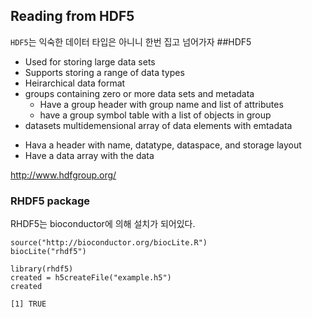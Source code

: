## Reading from HDF5
`HDF5`는 익숙한 데이터 타입은 아니니 한번 집고 넘어가자
##HDF5
* Used for storing large data sets
* Supports storing a range of data types
* Heirarchical data format
* groups containing zero or more data sets and metadata
    - Have a group header with group name and list of attributes
    - have a group symbol table with a list of objects in group
* datasets multidemensional array of data elements with emtadata
 - Hava a header with name, datatype, dataspace, and storage layout
 - Have a data array with the data

<u><http://www.hdfgroup.org/></u>


### RHDF5 package
RHDF5는 bioconductor에 의해 설치가 되어있다.

```
source("http://bioconductor.org/biocLite.R")
biocLite("rhdf5")
```
```
library(rhdf5)
created = h5createFile("example.h5")
created
```
```
[1] TRUE
```
